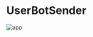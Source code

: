 # UserBotSender

![app](https://github.com/user-attachments/assets/1a2bacad-b3e6-4eae-bd2c-944cfa8fe3e0)
